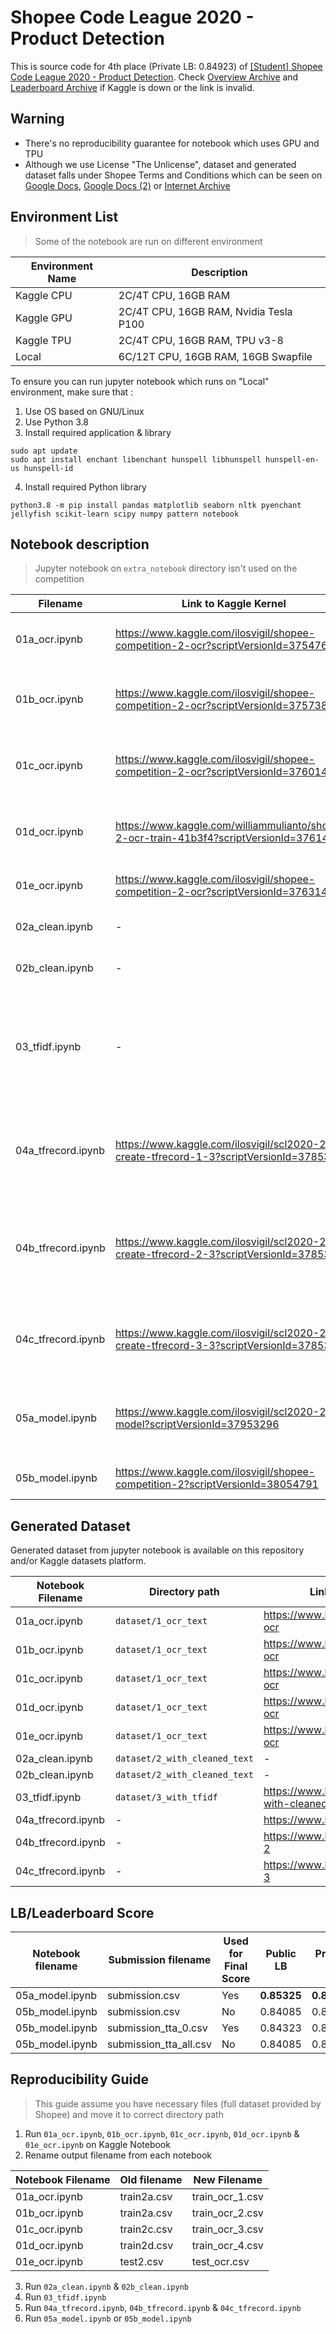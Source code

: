 # Shopee Code League 2020 - Product Detection 

This is source code for 4th place (Private LB: 0.84923) of [[Student] Shopee Code League 2020 - Product Detection](https://www.kaggle.com/c/shopee-product-detection-student). Check [Overview Archive](https://archive.is/EqTMR) and [Leaderboard Archive](https://archive.is/wrXZa) if Kaggle is down or the link is invalid.

## Warning

* There's no reproducibility guarantee for notebook which uses GPU and TPU
* Although we use License "The Unlicense", dataset and generated dataset falls under Shopee Terms and Conditions which can be seen on [Google Docs](https://docs.google.com/document/d/17mWGXdK8kW9wMxiAPWrn_1MnDtCRKxRdiSoz1u5RRDw), [Google Docs (2)](https://docs.google.com/document/d/13-ZxPKqHL0o5CG8YJSHjNe_cJUQnxjctCBRfu_S3sVc/) or [Internet Archive](https://web.archive.org/web/20200704093857/https://docs.google.com/document/d/17mWGXdK8kW9wMxiAPWrn_1MnDtCRKxRdiSoz1u5RRDw/edit)

## Environment List

> Some of the notebook are run on different environment

| Environment Name | Description                            |
| ---------------- | -------------------------------------- |
| Kaggle CPU       | 2C/4T CPU, 16GB RAM                    |
| Kaggle GPU       | 2C/4T CPU, 16GB RAM, Nvidia Tesla P100 |
| Kaggle TPU       | 2C/4T CPU, 16GB RAM, TPU v3-8          |
| Local            | 6C/12T CPU, 16GB RAM, 16GB Swapfile    |

To ensure you can run jupyter notebook which runs on "Local" environment, make sure that :

1. Use OS based on GNU/Linux
2. Use Python 3.8
3. Install required application & library

```
sudo apt update
sudo apt install enchant libenchant hunspell libhunspell hunspell-en-us hunspell-id
```

4. Install required Python library

```
python3.8 -m pip install pandas matplotlib seaborn nltk pyenchant jellyfish scikit-learn scipy numpy pattern notebook
```

## Notebook description

> Jupyter notebook on `extra_notebook` directory isn't used on the competition

| Filename           | Link to Kaggle Kernel                                                                      | Environment | Description                                                                                             |
| ------------------ | ------------------------------------------------------------------------------------------ | ----------- | ------------------------------------------------------------------------------------------------------- |
| 01a_ocr.ipynb      | https://www.kaggle.com/ilosvigil/shopee-competition-2-ocr?scriptVersionId=37547674         | Kaggle GPU  | Perform OCR on Train Images (0 - 26346)                                                                 |
| 01b_ocr.ipynb      | https://www.kaggle.com/ilosvigil/shopee-competition-2-ocr?scriptVersionId=37573844         | Kaggle GPU  | Perform OCR on Train Images (26347 - 52691)                                                             |
| 01c_ocr.ipynb      | https://www.kaggle.com/ilosvigil/shopee-competition-2-ocr?scriptVersionId=37601445         | Kaggle GPU  | Perform OCR on Train Images (52695 - 79041)                                                             |
| 01d_ocr.ipynb      | https://www.kaggle.com/williammulianto/shopee-2-ocr-train-41b3f4?scriptVersionId=37614455  | Kaggle GPU  | Perform OCR on Train Images (79042 - 105390)                                                            |
| 01e_ocr.ipynb      | https://www.kaggle.com/ilosvigil/shopee-competition-2-ocr?scriptVersionId=37631409         | Kaggle GPU  | Perform OCR on Test Images                                                                              |
| 02a_clean.ipynb    | -                                                                                          | Local       | Clean OCR text from train images                                                                        |
| 02b_clean.ipynb    | -                                                                                          | Local       | Clean OCR text from text images                                                                         |
| 03_tfidf.ipynb     | -                                                                                          | Local       | Create TF-IDF representation of cleaned text. **Warning:** use lots of RAM when creating parquest file. |
| 04a_tfrecord.ipynb | https://www.kaggle.com/ilosvigil/scl2020-2-4a-create-tfrecord-1-3?scriptVersionId=37853684 | Kaggle CPU  | Create TFRecord file from train images & parquet dataset (0 - 52694)                                    |
| 04b_tfrecord.ipynb | https://www.kaggle.com/ilosvigil/scl2020-2-4b-create-tfrecord-2-3?scriptVersionId=37853702 | Kaggle CPU  | Create TFRecord file from train images & parquet dataset (52695 - 105390)                               |
| 04c_tfrecord.ipynb | https://www.kaggle.com/ilosvigil/scl2020-2-4c-create-tfrecord-3-3?scriptVersionId=37853715 | Kaggle CPU  | Create TFRecord file from test images & parquet dataset                                                 |
| 05a_model.ipynb    | https://www.kaggle.com/ilosvigil/scl2020-2-5-model?scriptVersionId=37953296                | Kaggle TPU  | Create Multimodal Model. Some comment might not match code.                                             |
| 05b_model.ipynb    | https://www.kaggle.com/ilosvigil/shopee-competition-2?scriptVersionId=38054791             | Kaggle TPU  | Create Multimodal Model                                                                                 |

## Generated Dataset

Generated dataset from jupyter notebook is available on this repository and/or Kaggle datasets platform.

| Notebook Filename  | Directory path                | Link to Kaggle datasets                                    |
| ------------------ | ----------------------------- | ---------------------------------------------------------- |
| 01a_ocr.ipynb      | `dataset/1_ocr_text`          | https://www.kaggle.com/ilosvigil/sc-21-ocr                 |
| 01b_ocr.ipynb      | `dataset/1_ocr_text`          | https://www.kaggle.com/ilosvigil/sc-21-ocr                 |
| 01c_ocr.ipynb      | `dataset/1_ocr_text`          | https://www.kaggle.com/ilosvigil/sc-21-ocr                 |
| 01d_ocr.ipynb      | `dataset/1_ocr_text`          | https://www.kaggle.com/ilosvigil/sc-21-ocr                 |
| 01e_ocr.ipynb      | `dataset/1_ocr_text`          | https://www.kaggle.com/ilosvigil/sc-21-ocr                 |
| 02a_clean.ipynb    | `dataset/2_with_cleaned_text` | -                                                          |
| 02b_clean.ipynb    | `dataset/2_with_cleaned_text` | -                                                          |
| 03_tfidf.ipynb     | `dataset/3_with_tfidf`        | https://www.kaggle.com/ilosvigil/csv-with-cleaned-ocr-text |
| 04a_tfrecord.ipynb | -                             | https://www.kaggle.com/ilosvigil/tfrecords                 |
| 04b_tfrecord.ipynb | -                             | https://www.kaggle.com/ilosvigil/tfrecords-2               |
| 04c_tfrecord.ipynb | -                             | https://www.kaggle.com/ilosvigil/tfrecords-3               |

## LB/Leaderboard Score

| Notebook filename | Submission filename    | Used for Final Score | Public LB   | Private LB  |
| ----------------- | ---------------------- | -------------------- | ----------- | ----------- |
| 05a_model.ipynb   | submission.csv         | Yes                  | **0.85325** | **0.84923** |
| 05b_model.ipynb   | submission.csv         | No                   | 0.84085     | 0.84339     |
| 05b_model.ipynb   | submission_tta_0.csv   | Yes                  | 0.84323     | 0.84244     |
| 05b_model.ipynb   | submission_tta_all.csv | No                   | 0.84085     | 0.84339     |

## Reproducibility Guide

> This guide assume you have necessary files (full dataset provided by Shopee) and move it to correct directory path

1. Run `01a_ocr.ipynb`, `01b_ocr.ipynb`, `01c_ocr.ipynb`, `01d_ocr.ipynb` & `01e_ocr.ipynb` on Kaggle Notebook
2. Rename output filename from each notebook

| Notebook Filename | Old filename | New Filename    |
| ----------------- | ------------ | --------------- |
| 01a_ocr.ipynb     | train2a.csv  | train_ocr_1.csv |
| 01b_ocr.ipynb     | train2a.csv  | train_ocr_2.csv |
| 01c_ocr.ipynb     | train2c.csv  | train_ocr_3.csv |
| 01d_ocr.ipynb     | train2d.csv  | train_ocr_4.csv |
| 01e_ocr.ipynb     | test2.csv    | test_ocr.csv    |

3. Run `02a_clean.ipynb` & `02b_clean.ipynb`
4. Run `03_tfidf.ipynb`
5. Run `04a_tfrecord.ipynb`, `04b_tfrecord.ipynb` & `04c_tfrecord.ipynb`
6. Run `05a_model.ipynb` or `05b_model.ipynb`
